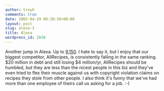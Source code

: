 ```yaml
---
author: troyh
comments: true
date: 2003-04-29 09:30:59+00:00
layout: post
slug: alexa-3
title: Alexa
wordpress_id: 2038
---
```


Another jump in Alexa. Up to [9,150](http://www.alexa.com/data/details?url=recipezaar.com). I hate to say it, but I enjoy that our biggest competitor, AllRecipes, is consistently falling in the same ranking. $20 million in debt and still losing $4 million/yr, AllRecipes should be humbled, but they are less than the nicest people in this biz and they've even tried to flex their muscle against us with copyright violation claims on recipes they stole from other people. I also think it's funny that we've had more than one employee of theirs call us asking for a job. :-)
